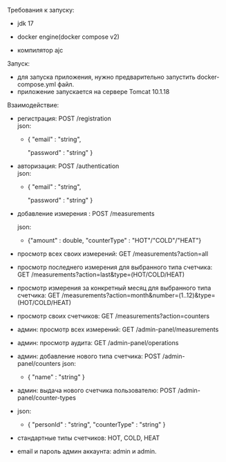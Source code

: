 Требования к запуску: 
- jdk 17
    
- docker engine(docker compose v2)

- компилятор ajc

Запуск:

- для запуска приложения, нужно предварительно запустить docker-compose.yml файл.
- приложение запускается на сервере Tomcat 10.1.18

Взаимодействие: 

- регистрация: POST /registration  
  json:
    - { "email" : "string",

      "password" : "string" }
- авторизация: POST /authentication  
    json: 
  - { "email" : "string",
  
    "password" : "string" }
- добавление измерения : POST /measurements
    
    json: 
     -    {"amount" : double, 
  "counterType" : "HOT"/"COLD"/"HEAT"}
- просмотр всех своих измерений:  GET /measurements?action=all
- просмотр последнего измерения для выбранного типа счетчика: 
GET /measurements?action=last&type=(HOT/COLD/HEAT)
- просмотр измерения за конкретный месяц для выбранного типа счетчика:
GET /measurements?action=month&number=(1..12)&type=(HOT/COLD/HEAT)
- просмотр своих счетчиков: GET /measurements?action=counters
- админ: просмотр всех измерений: GET /admin-panel/measurements
- админ: просмотр аудита: GET /admin-panel/operations
- админ: добавление нового типа счетчика: POST /admin-panel/counters
  json:
    - { "name" : "string"
  }
- админ: выдача нового счетчика пользователю: POST /admin-panel/counter-types
- json:
    - { "personId" : "string",
        "counterType" : "string"
      }
 
- стандартные типы счетчиков: HOT, COLD, HEAT
- email и пароль админ аккаунта: admin и admin.
